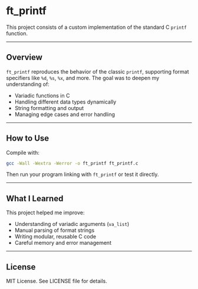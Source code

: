 # ft_printf

This project consists of a custom implementation of the standard C `printf` function.

---

## Overview

`ft_printf` reproduces the behavior of the classic `printf`, supporting format specifiers like `%d`, `%s`, `%x`, and more. The goal was to deepen my understanding of:

- Variadic functions in C  
- Handling different data types dynamically  
- String formatting and output  
- Managing edge cases and error handling  

---

## How to Use

Compile with:

```bash
gcc -Wall -Wextra -Werror -o ft_printf ft_printf.c
```

Then run your program linking with `ft_printf` or test it directly.

---

## What I Learned

This project helped me improve:

- Understanding of variadic arguments (`va_list`)  
- Manual parsing of format strings  
- Writing modular, reusable C code  
- Careful memory and error management  

---

## License

MIT License. See LICENSE file for details.
